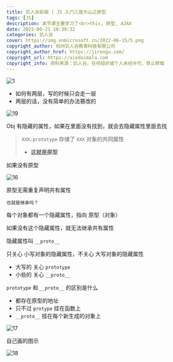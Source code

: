```yaml
---
title: 饥人谷前端 | JS 入门三座大山之原型
tags: [JS]
description: 本节课主要学习了<br>this, 原型, AJAX
date: 2022-06-21 10:39:32
categories: 饥人谷
cover: https://img.onmicrosoft.cn/2022-06-15/5.png
copyright_author: 杭州饥人谷教育科技有限公司
copyright_author_href: https://jirengu.com/
copyright_url: https://xiedaimala.com
copyright_info: 资料来源：饥人谷。任何组织或个人未经许可，禁止转载
---
```


![1](https://img.onmicrosoft.cn/2022-06-21/1.png)

- 如何有两层，写的时候只会走一层
- 两层的话，没有简单的办法篡改的

![19](https://img.onmicrosoft.cn/2022-06-21/19.png)

Obj 有隐藏的属性，如果在里面没有找到，就会去隐藏属性里面去找

> `XXX.prototype` 存储了 `XXX` 对象的共同属性
> - **这就是原型**

如果没有原型

![16](https://img.onmicrosoft.cn/2022-06-21/16.png)

原型无需重复声明共有属性

`也就是继承吗？`

每个对象都有一个隐藏属性，指向 原型（对象）

如果没有这个隐藏属性，就无法继承共有属性

隐藏属性叫 `__proto__`

只关心 小写对象的隐藏属性，不关心 大写对象的隐藏属性

- 大写的 关心 `prototype`
- 小些的 关心 `__proto__`

`prototype` 和 `__proto__` 的区别是什么
- 都存在原型的地址
- 只不过 `protype` 挂在函数上
- `__proto__` 挂在每个新生成的对象上

![17](https://img.onmicrosoft.cn/2022-06-21/17.png)

自己画的图示

![18](https://img.onmicrosoft.cn/2022-06-21/18.png)